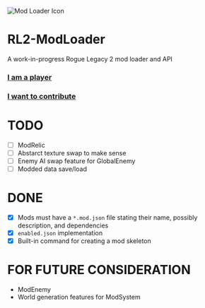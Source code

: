 ![Mod Loader Icon](https://raw.githubusercontent.com/TacoConKvass/RL2-ModLoader/main/Assets/ModLoaderIcon-0%2C3.png)
# RL2-ModLoader
A work-in-progress Rogue Legacy 2 mod loader and API

### [I am a player](https://github.com/TacoConKvass/RL2-ModLoader/blob/main/PLAYER-SETUP.md)
### [I want to contribute](https://github.com/TacoConKvass/RL2-ModLoader/blob/main/PLAYER-SETUP.md)

# TODO
- [ ] ModRelic
- [ ] Abstarct texture swap to make sense
- [ ] Enemy AI swap feature for GlobalEnemy
- [ ] Modded data save/load

# DONE
- [x] Mods must have a `*.mod.json` file stating their name, possibly description, and dependencies
- [x] `enabled.json` implementation
- [x] Built-in command for creating a mod skeleton

# FOR FUTURE CONSIDERATION
- ModEnemy
- World generation features for ModSystem
